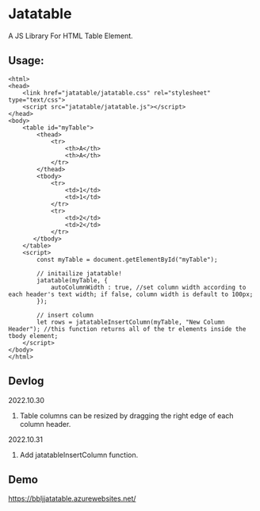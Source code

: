 # Jatatable
A JS Library For HTML Table Element.

## Usage:
```
<html>
<head>
    <link href="jatatable/jatatable.css" rel="stylesheet" type="text/css">
    <script src="jatatable/jatatable.js"></script>
</head>
<body>
    <table id="myTable">
        <thead>
            <tr>
                <th>A</th>
                <th>A</th>
            </tr>
        </thead>
        <tbody>
            <tr>
                <td>1</td>
                <td>1</td>
            </tr>
            <tr>
                <td>2</td>
                <td>2</td>
            </tr>
       </tbody>
    </table>
    <script>
        const myTable = document.getElementById("myTable");
        
        // initailize jatatable!
        jatatable(myTable, {
            autoColumnWidth : true, //set column width according to each header's text width; if false, column width is default to 100px;
        });
        
        // insert column
        let rows = jatatableInsertColumn(myTable, "New Column Header"); //this function returns all of the tr elements inside the tbody element;
    </script>
</body>
</html>
```

## Devlog
2022.10.30
1. Table columns can be resized by dragging the right edge of each column header.

2022.10.31
1. Add jatatableInsertColumn function.

## Demo
https://bbljjatatable.azurewebsites.net/
